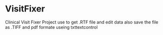 # VisitFixer
Clinical Visit Fixer
Project use to get .RTF file and edit data also save the file as .TIFF and pdf formate useing  txttextcontrol
